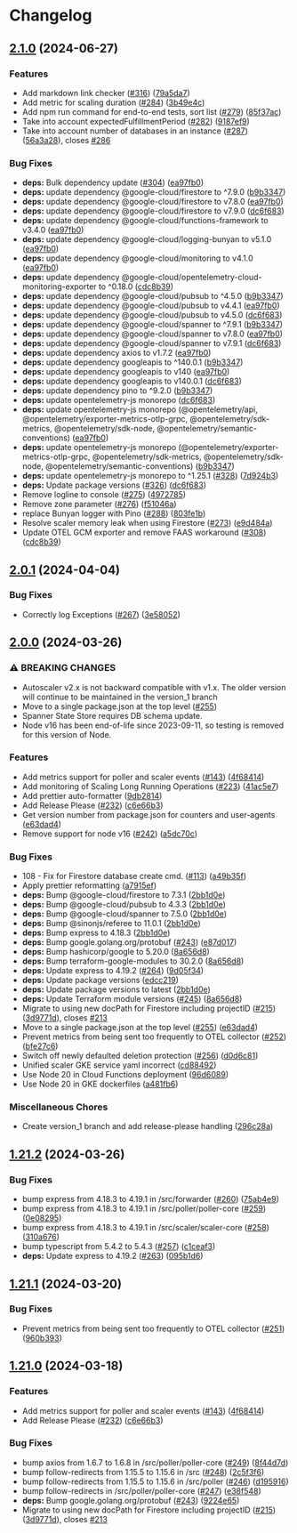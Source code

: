 # Changelog

## [2.1.0](https://github.com/cloudspannerecosystem/autoscaler/compare/v2.0.1...v2.1.0) (2024-06-27)


### Features

* Add markdown link checker ([#316](https://github.com/cloudspannerecosystem/autoscaler/issues/316)) ([79a5da7](https://github.com/cloudspannerecosystem/autoscaler/commit/79a5da7b2c4599e56c17b1d8ae2678009000c386))
* Add metric for scaling duration ([#284](https://github.com/cloudspannerecosystem/autoscaler/issues/284)) ([3b49e4c](https://github.com/cloudspannerecosystem/autoscaler/commit/3b49e4c51fcbc2a21f09c19065436dc8f39d9158))
* Add npm run command for end-to-end tests, sort list ([#279](https://github.com/cloudspannerecosystem/autoscaler/issues/279)) ([85f37ac](https://github.com/cloudspannerecosystem/autoscaler/commit/85f37acd5730e19323d295a10d7c56ec229715d3))
* Take into account expectedFulfillmentPeriod ([#282](https://github.com/cloudspannerecosystem/autoscaler/issues/282)) ([9187ef9](https://github.com/cloudspannerecosystem/autoscaler/commit/9187ef9a17221be95c5b93868fd0b1620fae5569))
* Take into account number of databases in an instance ([#287](https://github.com/cloudspannerecosystem/autoscaler/issues/287)) ([56a3a28](https://github.com/cloudspannerecosystem/autoscaler/commit/56a3a280d12dc9f734afecbaa8d01f93c4453a06)), closes [#286](https://github.com/cloudspannerecosystem/autoscaler/issues/286)


### Bug Fixes

* **deps:** Bulk dependency update ([#304](https://github.com/cloudspannerecosystem/autoscaler/issues/304)) ([ea97fb0](https://github.com/cloudspannerecosystem/autoscaler/commit/ea97fb0ec999e160866f870e760351d49e93a4d7))
* **deps:** update dependency @google-cloud/firestore to ^7.9.0 ([b9b3347](https://github.com/cloudspannerecosystem/autoscaler/commit/b9b3347f1f2dff81c8bf3c16642eacde57ebd604))
* **deps:** update dependency @google-cloud/firestore to v7.8.0 ([ea97fb0](https://github.com/cloudspannerecosystem/autoscaler/commit/ea97fb0ec999e160866f870e760351d49e93a4d7))
* **deps:** update dependency @google-cloud/firestore to v7.9.0 ([dc6f683](https://github.com/cloudspannerecosystem/autoscaler/commit/dc6f6836ec4a17001d4a73e0f2668e241408a1dc))
* **deps:** update dependency @google-cloud/functions-framework to v3.4.0 ([ea97fb0](https://github.com/cloudspannerecosystem/autoscaler/commit/ea97fb0ec999e160866f870e760351d49e93a4d7))
* **deps:** update dependency @google-cloud/logging-bunyan to v5.1.0 ([ea97fb0](https://github.com/cloudspannerecosystem/autoscaler/commit/ea97fb0ec999e160866f870e760351d49e93a4d7))
* **deps:** update dependency @google-cloud/monitoring to v4.1.0 ([ea97fb0](https://github.com/cloudspannerecosystem/autoscaler/commit/ea97fb0ec999e160866f870e760351d49e93a4d7))
* **deps:** update dependency @google-cloud/opentelemetry-cloud-monitoring-exporter to ^0.18.0 ([cdc8b39](https://github.com/cloudspannerecosystem/autoscaler/commit/cdc8b39145ae77fbb4d83359550222e4a454927e))
* **deps:** update dependency @google-cloud/pubsub to ^4.5.0 ([b9b3347](https://github.com/cloudspannerecosystem/autoscaler/commit/b9b3347f1f2dff81c8bf3c16642eacde57ebd604))
* **deps:** update dependency @google-cloud/pubsub to v4.4.1 ([ea97fb0](https://github.com/cloudspannerecosystem/autoscaler/commit/ea97fb0ec999e160866f870e760351d49e93a4d7))
* **deps:** update dependency @google-cloud/pubsub to v4.5.0 ([dc6f683](https://github.com/cloudspannerecosystem/autoscaler/commit/dc6f6836ec4a17001d4a73e0f2668e241408a1dc))
* **deps:** update dependency @google-cloud/spanner to ^7.9.1 ([b9b3347](https://github.com/cloudspannerecosystem/autoscaler/commit/b9b3347f1f2dff81c8bf3c16642eacde57ebd604))
* **deps:** update dependency @google-cloud/spanner to v7.8.0 ([ea97fb0](https://github.com/cloudspannerecosystem/autoscaler/commit/ea97fb0ec999e160866f870e760351d49e93a4d7))
* **deps:** update dependency @google-cloud/spanner to v7.9.1 ([dc6f683](https://github.com/cloudspannerecosystem/autoscaler/commit/dc6f6836ec4a17001d4a73e0f2668e241408a1dc))
* **deps:** update dependency axios to v1.7.2 ([ea97fb0](https://github.com/cloudspannerecosystem/autoscaler/commit/ea97fb0ec999e160866f870e760351d49e93a4d7))
* **deps:** update dependency googleapis to ^140.0.1 ([b9b3347](https://github.com/cloudspannerecosystem/autoscaler/commit/b9b3347f1f2dff81c8bf3c16642eacde57ebd604))
* **deps:** update dependency googleapis to v140 ([ea97fb0](https://github.com/cloudspannerecosystem/autoscaler/commit/ea97fb0ec999e160866f870e760351d49e93a4d7))
* **deps:** update dependency googleapis to v140.0.1 ([dc6f683](https://github.com/cloudspannerecosystem/autoscaler/commit/dc6f6836ec4a17001d4a73e0f2668e241408a1dc))
* **deps:** update dependency pino to ^9.2.0 ([b9b3347](https://github.com/cloudspannerecosystem/autoscaler/commit/b9b3347f1f2dff81c8bf3c16642eacde57ebd604))
* **deps:** update opentelemetry-js monorepo ([dc6f683](https://github.com/cloudspannerecosystem/autoscaler/commit/dc6f6836ec4a17001d4a73e0f2668e241408a1dc))
* **deps:** update opentelemetry-js monorepo (@opentelemetry/api, @opentelemetry/exporter-metrics-otlp-grpc, @opentelemetry/sdk-metrics, @opentelemetry/sdk-node, @opentelemetry/semantic-conventions) ([ea97fb0](https://github.com/cloudspannerecosystem/autoscaler/commit/ea97fb0ec999e160866f870e760351d49e93a4d7))
* **deps:** update opentelemetry-js monorepo (@opentelemetry/exporter-metrics-otlp-grpc, @opentelemetry/sdk-metrics, @opentelemetry/sdk-node, @opentelemetry/semantic-conventions) ([b9b3347](https://github.com/cloudspannerecosystem/autoscaler/commit/b9b3347f1f2dff81c8bf3c16642eacde57ebd604))
* **deps:** update opentelemetry-js monorepo to ^1.25.1 ([#328](https://github.com/cloudspannerecosystem/autoscaler/issues/328)) ([7d924b3](https://github.com/cloudspannerecosystem/autoscaler/commit/7d924b39c0b9df2bb3e080ff93cf6ed794c0187a))
* **deps:** Update package versions ([#326](https://github.com/cloudspannerecosystem/autoscaler/issues/326)) ([dc6f683](https://github.com/cloudspannerecosystem/autoscaler/commit/dc6f6836ec4a17001d4a73e0f2668e241408a1dc))
* Remove logline to console ([#275](https://github.com/cloudspannerecosystem/autoscaler/issues/275)) ([4972785](https://github.com/cloudspannerecosystem/autoscaler/commit/49727854e3591b451f5d53b9838c171f3322acdd))
* Remove zone parameter ([#276](https://github.com/cloudspannerecosystem/autoscaler/issues/276)) ([f51046a](https://github.com/cloudspannerecosystem/autoscaler/commit/f51046ac9e9a392082019c6608cb4c3720014949))
* replace Bunyan logger with Pino ([#288](https://github.com/cloudspannerecosystem/autoscaler/issues/288)) ([803fe1b](https://github.com/cloudspannerecosystem/autoscaler/commit/803fe1b2fc4bd3e7cd2f5ea81f89e196de893648))
* Resolve scaler memory leak when using Firestore ([#273](https://github.com/cloudspannerecosystem/autoscaler/issues/273)) ([e9d484a](https://github.com/cloudspannerecosystem/autoscaler/commit/e9d484a2d2add87921e9832a3c4f53ead9c712f7))
* Update OTEL GCM exporter and remove FAAS workaround ([#308](https://github.com/cloudspannerecosystem/autoscaler/issues/308)) ([cdc8b39](https://github.com/cloudspannerecosystem/autoscaler/commit/cdc8b39145ae77fbb4d83359550222e4a454927e))

## [2.0.1](https://github.com/cloudspannerecosystem/autoscaler/compare/v2.0.0...v2.0.1) (2024-04-04)


### Bug Fixes

* Correctly log Exceptions ([#267](https://github.com/cloudspannerecosystem/autoscaler/issues/267)) ([3e58052](https://github.com/cloudspannerecosystem/autoscaler/commit/3e5805225d906f60209c03afb5a68c98bfb4d2bc))

## [2.0.0](https://github.com/cloudspannerecosystem/autoscaler/compare/v1.21.1...v2.0.0) (2024-03-26)


### ⚠ BREAKING CHANGES

* Autoscaler v2.x is not backward compatible with v1.x. The older version will continue to be maintained in the version_1 branch
* Move to a single package.json at the top level ([#255](https://github.com/cloudspannerecosystem/autoscaler/issues/255))
* Spanner State Store requires DB schema update.
* Node v16 has been end-of-life since 2023-09-11, so testing is removed for this version of Node.

### Features

* Add metrics support for poller and scaler events ([#143](https://github.com/cloudspannerecosystem/autoscaler/issues/143)) ([4f68414](https://github.com/cloudspannerecosystem/autoscaler/commit/4f684148c7056d842120285f57316c3f9af29e42))
* Add monitoring of Scaling Long Running Operations ([#223](https://github.com/cloudspannerecosystem/autoscaler/issues/223)) ([41ac5e7](https://github.com/cloudspannerecosystem/autoscaler/commit/41ac5e7b8a1e8fac8fa8365ea419360761753b11))
* Add prettier auto-formatter ([9db2814](https://github.com/cloudspannerecosystem/autoscaler/commit/9db2814ffdc014f00607aa82aed56b979a4f47d2))
* Add Release Please ([#232](https://github.com/cloudspannerecosystem/autoscaler/issues/232)) ([c6e66b3](https://github.com/cloudspannerecosystem/autoscaler/commit/c6e66b3700092abb4d58e893d8b62e3f2634ee5f))
* Get version number from package.json for counters and user-agents ([e63dad4](https://github.com/cloudspannerecosystem/autoscaler/commit/e63dad49643808e0d8101a77fb2ca18a585fbf7a))
* Remove support for node v16 ([#242](https://github.com/cloudspannerecosystem/autoscaler/issues/242)) ([a5dc70c](https://github.com/cloudspannerecosystem/autoscaler/commit/a5dc70c07a53c20b96dc9b422b83b7b0ecc88fcf))


### Bug Fixes

* 108 - Fix for Firestore database create cmd. ([#113](https://github.com/cloudspannerecosystem/autoscaler/issues/113)) ([a49b35f](https://github.com/cloudspannerecosystem/autoscaler/commit/a49b35f63f296bbffcaccd8423047c56ae805024))
* Apply prettier reformatting ([a7915ef](https://github.com/cloudspannerecosystem/autoscaler/commit/a7915ef2746542e79faf13b1d346fda6fbba3b4c))
* **deps:** Bump @google-cloud/firestore to 7.3.1 ([2bb1d0e](https://github.com/cloudspannerecosystem/autoscaler/commit/2bb1d0e623109fe93c5b585c021094eb47ee36dd))
* **deps:** Bump @google-cloud/pubsub to 4.3.3 ([2bb1d0e](https://github.com/cloudspannerecosystem/autoscaler/commit/2bb1d0e623109fe93c5b585c021094eb47ee36dd))
* **deps:** Bump @google-cloud/spanner to 7.5.0 ([2bb1d0e](https://github.com/cloudspannerecosystem/autoscaler/commit/2bb1d0e623109fe93c5b585c021094eb47ee36dd))
* **deps:** Bump @sinonjs/referee to 11.0.1 ([2bb1d0e](https://github.com/cloudspannerecosystem/autoscaler/commit/2bb1d0e623109fe93c5b585c021094eb47ee36dd))
* **deps:** Bump express to 4.18.3 ([2bb1d0e](https://github.com/cloudspannerecosystem/autoscaler/commit/2bb1d0e623109fe93c5b585c021094eb47ee36dd))
* **deps:** Bump google.golang.org/protobuf ([#243](https://github.com/cloudspannerecosystem/autoscaler/issues/243)) ([e87d017](https://github.com/cloudspannerecosystem/autoscaler/commit/e87d017843b9eea68d5748155e2b2867581213bd))
* **deps:** Bump hashicorp/google to 5.20.0 ([8a656d8](https://github.com/cloudspannerecosystem/autoscaler/commit/8a656d83e1e1b4c7227496be87c120a125384f78))
* **deps:** Bump terraform-google-modules to 30.2.0 ([8a656d8](https://github.com/cloudspannerecosystem/autoscaler/commit/8a656d83e1e1b4c7227496be87c120a125384f78))
* **deps:** Update express to 4.19.2 ([#264](https://github.com/cloudspannerecosystem/autoscaler/issues/264)) ([9d05f34](https://github.com/cloudspannerecosystem/autoscaler/commit/9d05f34a06473f4cbf5651c9327e07c73959cf42))
* **deps:** Update package versions ([edcc219](https://github.com/cloudspannerecosystem/autoscaler/commit/edcc219d06c662bfee8d8ac481f9eb9aaea0febe))
* **deps:** Update package versions to latest ([2bb1d0e](https://github.com/cloudspannerecosystem/autoscaler/commit/2bb1d0e623109fe93c5b585c021094eb47ee36dd))
* **deps:** Update Terraform module versions ([#245](https://github.com/cloudspannerecosystem/autoscaler/issues/245)) ([8a656d8](https://github.com/cloudspannerecosystem/autoscaler/commit/8a656d83e1e1b4c7227496be87c120a125384f78))
* Migrate to using new docPath for Firestore including projectID ([#215](https://github.com/cloudspannerecosystem/autoscaler/issues/215)) ([3d9771d](https://github.com/cloudspannerecosystem/autoscaler/commit/3d9771d2afa3184ed7049e6ccf2aeec6fb387894)), closes [#213](https://github.com/cloudspannerecosystem/autoscaler/issues/213)
* Move to a single package.json at the top level ([#255](https://github.com/cloudspannerecosystem/autoscaler/issues/255)) ([e63dad4](https://github.com/cloudspannerecosystem/autoscaler/commit/e63dad49643808e0d8101a77fb2ca18a585fbf7a))
* Prevent metrics from being sent too frequently to OTEL collector ([#252](https://github.com/cloudspannerecosystem/autoscaler/issues/252)) ([bfe27c6](https://github.com/cloudspannerecosystem/autoscaler/commit/bfe27c63deb9e27bb21fb92174054b82b47bc143))
* Switch off newly defaulted deletion protection ([#256](https://github.com/cloudspannerecosystem/autoscaler/issues/256)) ([d0d6c81](https://github.com/cloudspannerecosystem/autoscaler/commit/d0d6c81423c09cce135dea01d04057629d0dfc26))
* Unified scaler GKE service yaml incorrect ([cd88492](https://github.com/cloudspannerecosystem/autoscaler/commit/cd88492993267ae3c266de3d509f5674fe4f34f0))
* Use Node 20 in Cloud Functions deployment ([96d6089](https://github.com/cloudspannerecosystem/autoscaler/commit/96d6089c3090272dfb3534752a70778c9256cc1d))
* Use Node 20 in GKE dockerfiles ([a481fb6](https://github.com/cloudspannerecosystem/autoscaler/commit/a481fb669f08639b306bc76ee497b6722a2cba10))


### Miscellaneous Chores

* Create version_1 branch and add release-please handling ([296c28a](https://github.com/cloudspannerecosystem/autoscaler/commit/296c28a393178a1052f30cebb2fb30a9f4873ecb))

## [1.21.2](https://github.com/cloudspannerecosystem/autoscaler/compare/v1.21.1...v1.21.2) (2024-03-26)


### Bug Fixes

* bump express from 4.18.3 to 4.19.1 in /src/forwarder ([#260](https://github.com/cloudspannerecosystem/autoscaler/issues/260)) ([75ab4e9](https://github.com/cloudspannerecosystem/autoscaler/commit/75ab4e9e2eed511cfee98491aeb5e3dbebfe2965))
* bump express from 4.18.3 to 4.19.1 in /src/poller/poller-core ([#259](https://github.com/cloudspannerecosystem/autoscaler/issues/259)) ([0e08295](https://github.com/cloudspannerecosystem/autoscaler/commit/0e082953bc6a1bc05d25e2acddcf6d52956ad2c9))
* bump express from 4.18.3 to 4.19.1 in /src/scaler/scaler-core ([#258](https://github.com/cloudspannerecosystem/autoscaler/issues/258)) ([310a676](https://github.com/cloudspannerecosystem/autoscaler/commit/310a676050696ff305fe957efb995019bebd435f))
* bump typescript from 5.4.2 to 5.4.3 ([#257](https://github.com/cloudspannerecosystem/autoscaler/issues/257)) ([c1ceaf3](https://github.com/cloudspannerecosystem/autoscaler/commit/c1ceaf31fd4eb4633b27c9cb1ebf147af8ac929b))
* **deps:** Update express to 4.19.2 ([#263](https://github.com/cloudspannerecosystem/autoscaler/issues/263)) ([095b1d6](https://github.com/cloudspannerecosystem/autoscaler/commit/095b1d6296587f4986e9e3ad9778caed125fb630))

## [1.21.1](https://github.com/cloudspannerecosystem/autoscaler/compare/cloudspannerecosystem/autoscaler-v1.21.0...cloudspannerecosystem/autoscaler-v1.21.1) (2024-03-20)


### Bug Fixes

* Prevent metrics from being sent too frequently to OTEL collector ([#251](https://github.com/cloudspannerecosystem/autoscaler/issues/251)) ([960b393](https://github.com/cloudspannerecosystem/autoscaler/commit/960b393698cf29bdda82971a94d1c1225a1e1ba9))

## [1.21.0](https://github.com/cloudspannerecosystem/autoscaler/compare/cloudspannerecosystem/autoscaler-v1.20.0...cloudspannerecosystem/autoscaler-v1.21.0) (2024-03-18)


### Features

* Add metrics support for poller and scaler events ([#143](https://github.com/cloudspannerecosystem/autoscaler/issues/143)) ([4f68414](https://github.com/cloudspannerecosystem/autoscaler/commit/4f684148c7056d842120285f57316c3f9af29e42))
* Add Release Please ([#232](https://github.com/cloudspannerecosystem/autoscaler/issues/232)) ([c6e66b3](https://github.com/cloudspannerecosystem/autoscaler/commit/c6e66b3700092abb4d58e893d8b62e3f2634ee5f))


### Bug Fixes

* bump axios from 1.6.7 to 1.6.8 in /src/poller/poller-core ([#249](https://github.com/cloudspannerecosystem/autoscaler/issues/249)) ([8f44d7d](https://github.com/cloudspannerecosystem/autoscaler/commit/8f44d7d61d680fb82fee8b4b0ee89ae4bacf72f3))
* bump follow-redirects from 1.15.5 to 1.15.6 in /src ([#248](https://github.com/cloudspannerecosystem/autoscaler/issues/248)) ([2c5f3f6](https://github.com/cloudspannerecosystem/autoscaler/commit/2c5f3f660d4dab45b19334031f90652c56a0fa84))
* bump follow-redirects from 1.15.5 to 1.15.6 in /src/poller ([#246](https://github.com/cloudspannerecosystem/autoscaler/issues/246)) ([d195916](https://github.com/cloudspannerecosystem/autoscaler/commit/d195916646cffbecc6f906af45955fdc3c03dffa))
* bump follow-redirects in /src/poller/poller-core ([#247](https://github.com/cloudspannerecosystem/autoscaler/issues/247)) ([e38f548](https://github.com/cloudspannerecosystem/autoscaler/commit/e38f54810c6a5936343989259492e775bf424e19))
* **deps:** Bump google.golang.org/protobuf ([#243](https://github.com/cloudspannerecosystem/autoscaler/issues/243)) ([9224e65](https://github.com/cloudspannerecosystem/autoscaler/commit/9224e655b8761c55be3551f1e8702a326d799014))
* Migrate to using new docPath for Firestore including projectID ([#215](https://github.com/cloudspannerecosystem/autoscaler/issues/215)) ([3d9771d](https://github.com/cloudspannerecosystem/autoscaler/commit/3d9771d2afa3184ed7049e6ccf2aeec6fb387894)), closes [#213](https://github.com/cloudspannerecosystem/autoscaler/issues/213)
